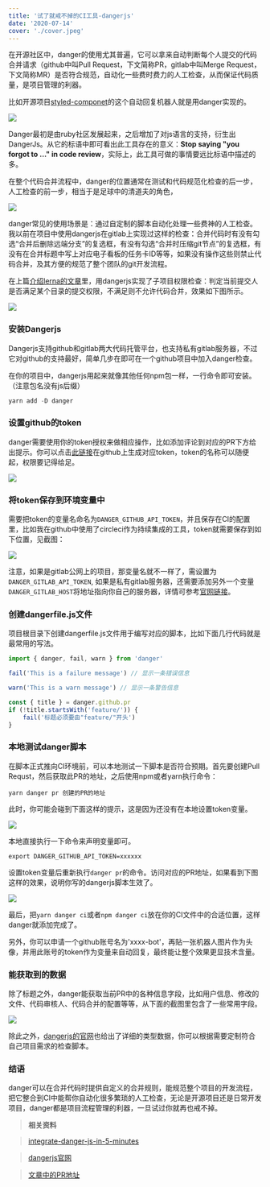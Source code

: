 ```yaml
--- 
title: '试了就戒不掉的CI工具-dangerjs' 
date: '2020-07-14'
cover: './cover.jpeg'
--- 
```


在开源社区中，danger的使用尤其普遍，它可以拿来自动判断每个人提交的代码合并请求（github中叫Pull Request，下文简称PR，gitlab中叫Merge Request，下文简称MR）是否符合规范，自动化一些费时费力的人工检查，从而保证代码质量，是项目管理的利器。

比如开源项目[styled-componet](https://github.com/styled-components/styled-components)的这个自动回复机器人就是用danger实现的。

![](https://user-gold-cdn.xitu.io/2020/7/13/1734543bf6969c3a?w=777&h=199&f=png&s=33630)

Danger最初是由ruby社区发展起来，之后增加了对js语言的支持，衍生出DangerJs。从它的标语中即可看出此工具存在的意义：**Stop saying "you forgot to …" in code review**，实际上，此工具可做的事情要远比标语中描述的多。

在整个代码合并流程中，danger的位置通常在测试和代码规范化检查的后一步，人工检查的前一步，相当于是足球中的清道夫的角色，

![](https://user-gold-cdn.xitu.io/2020/7/13/1734559a0448b54a?w=2060&h=360&f=png&s=38537)

danger常见的使用场景是：通过自定制的脚本自动化处理一些费神的人工检查。我以前在项目中使用dangerjs在gitlab上实现过这样的检查：合并代码时有没有勾选“合并后删除远端分支”的复选框，有没有勾选“合并时压缩git节点”的复选框，有没有在合并标题中写上对应电子看板的任务卡ID等等，如果没有操作这些则禁止代码合并，及其方便的规范了整个团队的git开发流程。

在上篇[介绍lerna的文章](https://juejin.im/post/6847902224794943495)里，用dangerjs实现了子项目权限检查：判定当前提交人是否满足某个目录的提交权限，不满足则不允许代码合并，效果如下图所示。

![](https://user-gold-cdn.xitu.io/2020/7/13/1734543212ec650e?w=2018&h=912&f=png&s=288646)


### 安装Dangerjs
Dangerjs支持github和gitlab两大代码托管平台，也支持私有gitlab服务器，不过它对github的支持最好，简单几步在即可在一个github项目中加入danger检查。

在你的项目中，dangerjs用起来就像其他任何npm包一样，一行命令即可安装。（注意包名没有js后缀）

```javascript
yarn add -D danger
```

### 设置github的token
danger需要使用你的token授权来做相应操作，比如添加评论到对应的PR下方给出提示。你可以点击[此链接](https://github.com/settings/tokens/new)在github上生成对应token，token的名称可以随便起，权限要记得给足。

![](https://user-gold-cdn.xitu.io/2020/7/13/173456ceceb894c1?w=1400&h=790&f=jpeg&s=132923)

### 将token保存到环境变量中
需要把token的变量名命名为`DANGER_GITHUB_API_TOKEN`，并且保存在CI的配置里，比如我在github中使用了circleci作为持续集成的工具，token就需要保存到如下位置，见截图：

![](https://user-gold-cdn.xitu.io/2020/7/14/1734a263655eea6e?w=2686&h=1102&f=png&s=262091)

注意，如果是gitlab公网上的项目，那变量名就不一样了，需设置为`DANGER_GITLAB_API_TOKEN`, 如果是私有gitlab服务器，还需要添加另外一个变量`DANGER_GITLAB_HOST`将地址指向你自己的服务器，详情可参考[官网链接](https://danger.systems/js/usage/gitlab.html)。

### 创建dangerfile.js文件
项目根目录下创建dangerfile.js文件用于编写对应的脚本，比如下面几行代码就是最常用的写法。
```javascript
import { danger, fail, warn } from 'danger'

fail('This is a failure message') // 显示一条错误信息

warn('This is a warn message') // 显示一条警告信息

const { title } = danger.github.pr
if (!title.startsWith('feature/')) {
	fail('标题必须要由"feature/"开头')
}
```

### 本地测试danger脚本
在脚本正式推向CI环境前，可以本地测试一下脚本是否符合预期。首先要创建Pull Requst，然后获取此PR的地址，之后使用npm或者yarn执行命令：
```
yarn danger pr 创建的PR的地址
```

此时，你可能会碰到下面这样的提示，这是因为还没有在本地设置token变量。

![](https://user-gold-cdn.xitu.io/2020/7/14/1734a3ec4d88347d?w=1760&h=214&f=png&s=79558)

本地直接执行一下命令来声明变量即可。
```
export DANGER_GITHUB_API_TOKEN=xxxxxx
```

设置token变量后重新执行`danger pr`的命令。访问对应的PR地址，如果看到下图这样的效果，说明你写的dangerjs脚本生效了。


![](https://user-gold-cdn.xitu.io/2020/7/14/1734a46cfe487cf1?w=1886&h=822&f=png&s=164780)

最后，把`yarn danger ci`或者`npm danger ci`放在你的CI文件中的合适位置，这样danger就添加完成了。

另外，你可以申请一个github账号名为'xxxx-bot'，再贴一张机器人图片作为头像，并用此账号的token作为变量来自动回复，最终能让整个效果更显技术含量。 

### 能获取到的数据
除了标题之外，danger能获取当前PR中的各种信息字段，比如用户信息、修改的文件、代码审核人、代码合并的配置等等，从下面的截图里包含了一些常用字段。

![](https://user-gold-cdn.xitu.io/2020/7/14/1734a52d35926ddb?w=2268&h=1670&f=png&s=430546)

除此之外，[dangerjs的官网](https://danger.systems/js/reference.html)也给出了详细的类型数据，你可以根据需要定制符合自己项目需求的检查脚本。

### 结语
danger可以在合并代码时提供自定义的合并规则，能规范整个项目的开发流程，把它整合到CI中能帮你自动化很多繁琐的人工检查，无论是开源项目还是日常开发项目，danger都是项目流程管理的利器，一旦试过你就再也戒不掉。


> **相关资料**

> [integrate-danger-js-in-5-minutes](https://medium.com/@ivan.ha/integrate-danger-js-in-5-minutes-55515bc5355d)

> [dangerjs官网](https://danger.systems/js/)

> [文章中的PR地址](https://github.com/twomeetings/lerna-example/pull/3)
